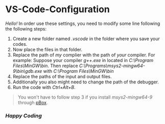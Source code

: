 # VS-Code-Configuration
*Hello!*
In order use these settings, you need to modify some line following the following steps: 
1. Create a new folder named *.vscode* in the folder where you save your codes.
2. Now place the files in that folder.
3. Replace the path of *my* complier with the path of *your* compiler. For example: Suppose your compiler *g++.exe* in located in *C:\Program Files\MinGW\bin*. Then  replace *C:\\Programs\\msys2-mingw64-9\\bin\\gdb.exe* with *C:\\Program Files\\MinGW\\bin*
4. Replace the paths of the input and output files.
5. Additionally you also might need to change the path of the debugger.
6. Run the code with *Ctrl+Alt+B*.
>You won't have to follow step 3 if you install *msys2-mingw64-9* through [pBox](http://pbox.me/packages/msys2-mingw64-9).

### *Happy Coding*
